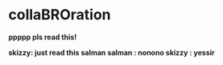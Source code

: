 # collaBROration
<b> ppppp
<b> pls read this!

<b> skizzy: just read this salman
<b> salman : nonono
<b> skizzy : yessir

